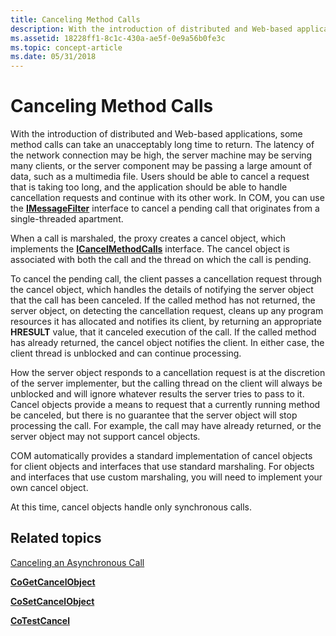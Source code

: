 ```yaml
---
title: Canceling Method Calls
description: With the introduction of distributed and Web-based applications, some method calls can take an unacceptably long time to return.
ms.assetid: 18228ff1-8c1c-430a-ae5f-0e9a56b0fe3c
ms.topic: concept-article
ms.date: 05/31/2018
---
```


# Canceling Method Calls

With the introduction of distributed and Web-based applications, some method calls can take an unacceptably long time to return. The latency of the network connection may be high, the server machine may be serving many clients, or the server component may be passing a large amount of data, such as a multimedia file. Users should be able to cancel a request that is taking too long, and the application should be able to handle cancellation requests and continue with its other work. In COM, you can use the [**IMessageFilter**](/windows/desktop/api/ObjIdl/nn-objidl-imessagefilter) interface to cancel a pending call that originates from a single-threaded apartment.

When a call is marshaled, the proxy creates a cancel object, which implements the [**ICancelMethodCalls**](/windows/win32/api/objidlbase/nn-objidlbase-icancelmethodcalls) interface. The cancel object is associated with both the call and the thread on which the call is pending.

To cancel the pending call, the client passes a cancellation request through the cancel object, which handles the details of notifying the server object that the call has been canceled. If the called method has not returned, the server object, on detecting the cancellation request, cleans up any program resources it has allocated and notifies its client, by returning an appropriate **HRESULT** value, that it canceled execution of the call. If the called method has already returned, the cancel object notifies the client. In either case, the client thread is unblocked and can continue processing.

How the server object responds to a cancellation request is at the discretion of the server implementer, but the calling thread on the client will always be unblocked and will ignore whatever results the server tries to pass to it. Cancel objects provide a means to request that a currently running method be canceled, but there is no guarantee that the server object will stop processing the call. For example, the call may have already returned, or the server object may not support cancel objects.

COM automatically provides a standard implementation of cancel objects for client objects and interfaces that use standard marshaling. For objects and interfaces that use custom marshaling, you will need to implement your own cancel object.

At this time, cancel objects handle only synchronous calls.

## Related topics

<dl> <dt>

[Canceling an Asynchronous Call](canceling-an-asynchronous-call.md)
</dt> <dt>

[**CoGetCancelObject**](/windows/desktop/api/combaseapi/nf-combaseapi-cogetcancelobject)
</dt> <dt>

[**CoSetCancelObject**](/windows/desktop/api/combaseapi/nf-combaseapi-cosetcancelobject)
</dt> <dt>

[**CoTestCancel**](/windows/desktop/api/combaseapi/nf-combaseapi-cotestcancel)
</dt> </dl>

 

 
